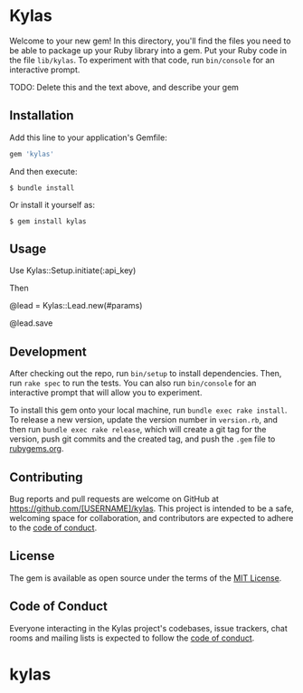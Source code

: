 # Kylas

Welcome to your new gem! In this directory, you'll find the files you need to be able to package up your Ruby library into a gem. Put your Ruby code in the file `lib/kylas`. To experiment with that code, run `bin/console` for an interactive prompt.

TODO: Delete this and the text above, and describe your gem

## Installation

Add this line to your application's Gemfile:

```ruby
gem 'kylas'
```

And then execute:

    $ bundle install

Or install it yourself as:

    $ gem install kylas

## Usage

Use Kylas::Setup.initiate(:api_key)

Then 

@lead = Kylas::Lead.new(#params)

@lead.save
## Development

After checking out the repo, run `bin/setup` to install dependencies. Then, run `rake spec` to run the tests. You can also run `bin/console` for an interactive prompt that will allow you to experiment.

To install this gem onto your local machine, run `bundle exec rake install`. To release a new version, update the version number in `version.rb`, and then run `bundle exec rake release`, which will create a git tag for the version, push git commits and the created tag, and push the `.gem` file to [rubygems.org](https://rubygems.org).

## Contributing

Bug reports and pull requests are welcome on GitHub at https://github.com/[USERNAME]/kylas. This project is intended to be a safe, welcoming space for collaboration, and contributors are expected to adhere to the [code of conduct](https://github.com/[USERNAME]/kylas/blob/master/CODE_OF_CONDUCT.md).

## License

The gem is available as open source under the terms of the [MIT License](https://opensource.org/licenses/MIT).

## Code of Conduct

Everyone interacting in the Kylas project's codebases, issue trackers, chat rooms and mailing lists is expected to follow the [code of conduct](https://github.com/[USERNAME]/kylas/blob/master/CODE_OF_CONDUCT.md).
# kylas
